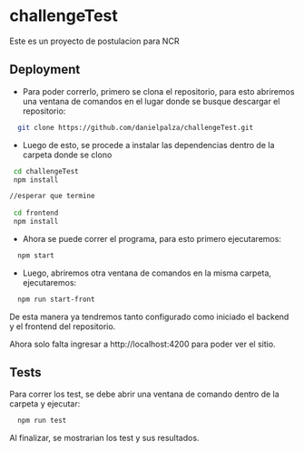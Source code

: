
# challengeTest 

Este es un proyecto de postulacion para NCR



## Deployment

* Para poder correrlo, primero se clona el repositorio, para esto abriremos una ventana de comandos en el lugar donde se busque descargar el repositorio:

```bash
  git clone https://github.com/danielpalza/challengeTest.git
```

* Luego de esto, se procede a instalar las dependencias dentro de la carpeta donde se clono

```bash
 cd challengeTest
 npm install

//esperar que termine
 
 cd frontend
 npm install
```

* Ahora se puede correr el programa, para esto primero ejecutaremos:
```bash
  npm start
```

* Luego, abriremos otra ventana de comandos en la misma carpeta, ejecutaremos:
```bash
  npm run start-front
```


De esta manera ya tendremos tanto configurado como iniciado el backend y el frontend del repositorio.

Ahora solo falta ingresar a http://localhost:4200 para poder ver el sitio.


## Tests

Para correr los test, se debe abrir una ventana de comando dentro de la carpeta y ejecutar:
```bash
  npm run test
```

Al finalizar, se mostrarian los test y sus resultados.
